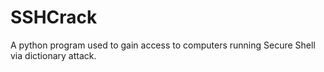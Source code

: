 # SSHCrack
A python program used to gain access to computers running Secure Shell via dictionary attack.
